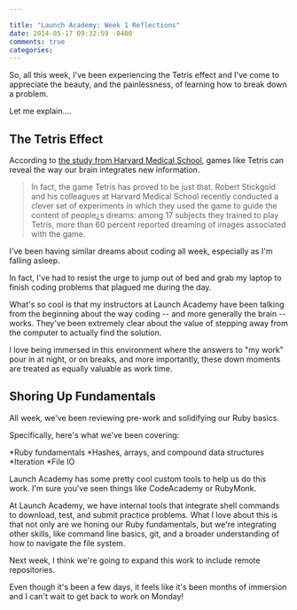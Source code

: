 ```yaml
---

title: "Launch Academy: Week 1 Reflections"
date: 2014-05-17 09:32:59 -0400
comments: true
categories:
---
```


So, all this week, I've been experiencing the Tetris effect and I've come to appreciate the beauty, and the painlessness, of learning how to break down a problem.

Let me explain....

<!-- more -->

The Tetris Effect
-----------------

According to <a href="http://www.scientificamerican.com/article/tetris-dreams/">the study from Harvard Medical School</a>, games like Tetris can reveal the way our brain integrates new information.

<blockquote>In fact, the game Tetris has proved to be just that. Robert Stickgold and his colleagues at Harvard Medical School recently conducted a clever set of experiments in which they used the game to guide the content of people¿s dreams: among 17 subjects they trained to play Tetris, more than 60 percent reported dreaming of images associated with the game. </blockquote>

I've been having similar dreams about coding all week, especially as I'm falling asleep.

In fact, I've had to resist the urge to jump out of bed and grab my laptop to finish coding problems that plagued me during the day.

What's so cool is that my instructors at Launch Academy have been talking from the beginning about the way coding -- and more generally the brain -- works. They've been extremely clear about the value of stepping away from the computer to actually find the solution.

I love being immersed in this environment where the answers to "my work" pour in at night, or on breaks, and more importantly, these down moments are treated as equally valuable as work time.

Shoring Up Fundamentals
-----------------------

All week, we've been reviewing pre-work and solidifying our Ruby basics.

Specifically, here's what we've been covering:

*Ruby fundamentals
*Hashes, arrays, and compound data structures
*Iteration
*File IO

Launch Academy has some pretty cool custom tools to help us do this work. I'm sure you've seen things like CodeAcademy or RubyMonk.

At Launch Academy, we have internal tools that integrate shell commands to download, test, and submit practice problems. What I love about this is that not only are we honing our Ruby fundamentals, but we're integrating other skills, like command line basics, git, and a broader understanding of how to navigate the file system.

Next week, I think we're going to expand this work to include remote repositories.

Even though it's been a few days, it feels like it's been months of immersion and I can't wait to get back to work on Monday!

